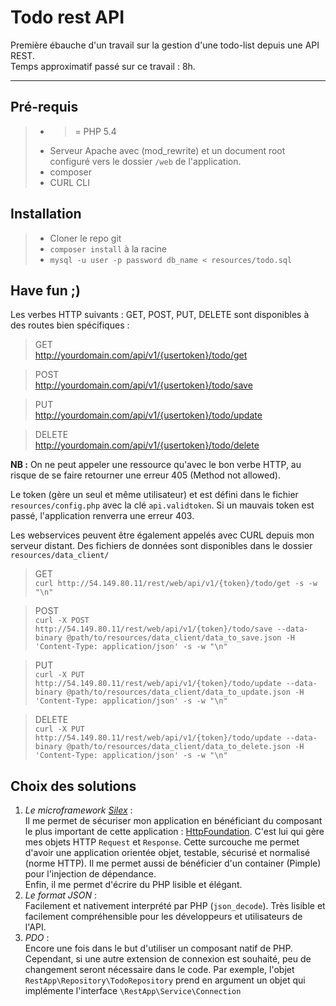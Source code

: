 Todo rest API
===================

Première ébauche d'un travail sur la gestion d'une todo-list depuis une API REST.  
Temps approximatif passé sur ce travail : 8h.

----------

Pré-requis
-------------

> 
> - >= PHP 5.4
> - Serveur Apache avec (mod_rewrite) et un document root configuré vers le dossier `/web` de l'application.
> - composer 
> - CURL CLI 

Installation
-------------

> - Cloner le repo git
> - `composer install` à la racine
> - `mysql -u user -p password db_name < resources/todo.sql`

Have fun ;)
-------------
Les verbes HTTP suivants : GET, POST, PUT, DELETE sont disponibles à des routes bien spécifiques :

>GET  
http://yourdomain.com/api/v1/{usertoken}/todo/get

>POST  
http://yourdomain.com/api/v1/{usertoken}/todo/save

>PUT  
http://yourdomain.com/api/v1/{usertoken}/todo/update

>DELETE  
http://yourdomain.com/api/v1/{usertoken}/todo/delete

**NB :** On ne peut appeler une ressource qu'avec le bon verbe HTTP, au risque de se faire retourner une erreur 405 (Method not allowed).

Le token (gère un seul et même utilisateur) et est défini dans le fichier `resources/config.php` avec la clé `api.validtoken`. Si un mauvais token est passé, l'application renverra une erreur 403.

Les webservices peuvent être également appelés avec CURL depuis mon serveur distant.
Des fichiers de données sont disponibles dans le dossier `resources/data_client/`

>GET  
>`curl http://54.149.80.11/rest/web/api/v1/{token}/todo/get -s -w "\n"`

>POST  
>`curl -X POST http://54.149.80.11/rest/web/api/v1/{token}/todo/save --data-binary @path/to/resources/data_client/data_to_save.json -H 'Content-Type: application/json' -s -w "\n"`

>PUT  
>`curl -X PUT http://54.149.80.11/rest/web/api/v1/{token}/todo/update --data-binary @path/to/resources/data_client/data_to_update.json -H 'Content-Type: application/json' -s -w "\n"`

>DELETE  
>`curl -X PUT http://54.149.80.11/rest/web/api/v1/{token}/todo/update --data-binary @path/to/resources/data_client/data_to_delete.json -H 'Content-Type: application/json' -s -w "\n"`

Choix des solutions
--------------- 

1. *Le microframework [Silex](http://silex.sensiolabs.org/)* :  
 Il me permet de sécuriser mon application en bénéficiant du composant le plus important de cette application : [HttpFoundation](http://symfony.com/fr/doc/current/components/http_foundation/introduction.html).
C'est lui qui gère mes objets HTTP `Request` et `Response`.
Cette surcouche me permet d'avoir une application orientée objet, testable, sécurisé et normalisé (norme HTTP).
 Il me permet aussi de bénéficier d'un container (Pimple) pour l'injection de dépendance.   
Enfin, il me permet d'écrire du PHP lisible et élégant.
2. *Le format JSON* :  
Facilement et nativement interprété par PHP (`json_decode`). Très lisible et facilement compréhensible pour les développeurs et utilisateurs de l'API.
3. *PDO* :  
Encore une fois dans le but d'utiliser un composant natif de PHP. Cependant, si une autre extension de connexion  est souhaité, peu de changement seront nécessaire dans le code. Par exemple, l'objet `RestApp\Repository\TodoRepository` prend en argument un objet qui implémente l'interface `\RestApp\Service\Connection`
